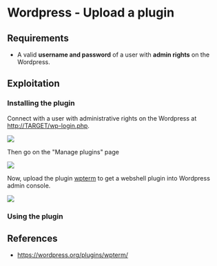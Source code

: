 # Wordpress - Upload a plugin

## Requirements

 - A valid **username and password** of a user with **admin rights** on the Wordpress.

## Exploitation

### Installing the plugin

Connect with a user with administrative rights on the Wordpress at [http://TARGET/wp-login.php](http://TARGET/wp-login.php).

![](./imgs/)

Then go on the "Manage plugins" page

![](./imgs/)

Now, upload the plugin [wpterm](./wpterm.1.1.9.zip) to get a webshell plugin into Wordpress admin console.

![](./imgs/)

### Using the plugin



## References
 - https://wordpress.org/plugins/wpterm/